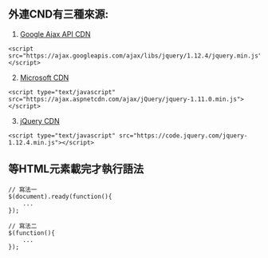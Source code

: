 
## 外連CND有三種來源:
1. [Google Ajax API CDN](https://developers.google.com/speed/libraries#jquery)
```JS
<script src="https://ajax.googleapis.com/ajax/libs/jquery/1.12.4/jquery.min.js"></script>
```
2. [Microsoft CDN](https://docs.microsoft.com/zh-tw/aspnet/ajax/cdn/overview)
```JS
<script type="text/javascript" src="https://ajax.aspnetcdn.com/ajax/jQuery/jquery-1.11.0.min.js"></script>
```
3. [jQuery CDN](https://code.jquery.com/)
```JS
<script type="text/javascript" src="https://code.jquery.com/jquery-1.12.4.min.js"></script>
```

## 等HTML元素載完才執行語法
```JS
// 寫法一
$(document).ready(function(){
    ...
});

// 寫法二
$(function(){
    ...
});
```
